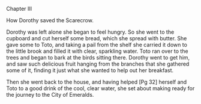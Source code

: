 Chapter III

How Dorothy saved the Scarecrow.

Dorothy was left alone she began to feel hungry. So she went 
to the cupboard and cut herself some bread, which she spread with 
butter. She gave some to Toto, and taking a pail from the shelf she 
carried it down to the little brook and filled it with clear, 
sparkling water. Toto ran over to the trees and began to bark at the 
birds sitting there. Dorothy went to get him, and saw such delicious 
fruit hanging from the branches that she gathered some of it, finding 
it just what she wanted to help out her breakfast.

Then she went back to the house, and having helped [Pg 32] 
herself and Toto to a good drink of the cool, clear water, she set 
about making ready for the journey to the City of Emeralds.
